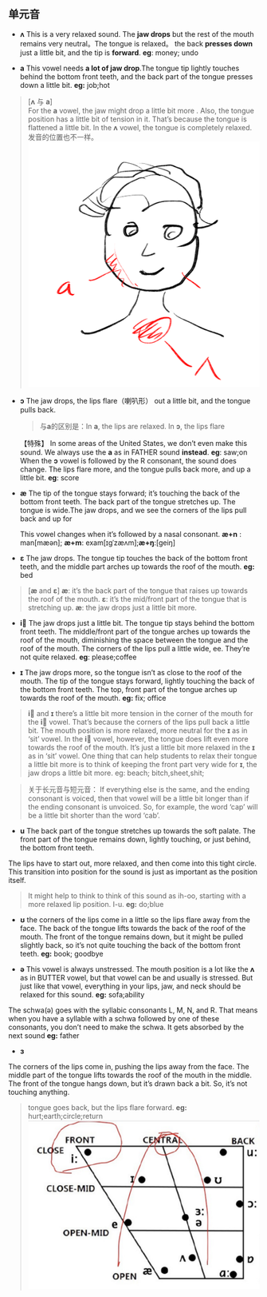 ## 单元音

- **ʌ**
This is a very relaxed sound. The **jaw drops** but the rest of the mouth remains very neutral。The tongue is relaxed。 the back **presses down** just a little bit, and the tip is **forward**.
**eg**: money; undo

- **a**
This vowel needs **a lot of jaw drop**.The tongue tip lightly touches behind the bottom front teeth, and the back part of the tongue presses down a little bit.
**eg:** job;hot


> [**ʌ** 与 **a**]\
> For the **a** vowel, the jaw might drop a little bit more . 
> Also, the tongue position has a little bit of tension in it. That’s because the tongue is flattened a little bit. In the **ʌ** vowel, the tongue is completely relaxed.
> 发音的位置也不一样。![](https://raw.githubusercontent.com/fray-hao/images/master/20190803084545.png)

- **ɔ**
The jaw drops, the lips flare（喇叭形） out a little bit, and the tongue pulls back.
    >与**a**的区别是：In **a**, the lips are relaxed. In **ɔ**, the lips flare

    【特殊】
    In some areas of the United States, we don’t even make this sound. We always use the **a** as in FATHER sound **instead**.
    **eg**: saw;on
    When the **ɔ** vowel is followed by the R consonant, the sound does change. The lips flare more, and the tongue pulls back more, and up a little bit. **eg**: score

- **æ**
  The tip of the tongue stays forward; it’s touching the back of the bottom front teeth. The back part of the tongue stretches up.
  The tongue is wide.The jaw drops, and we see the corners of the lips pull back and up for 

  This vowel changes when it’s followed by a nasal consonant. **æ+n** :  man[mæən]; **æ+m**: exam[ɪɡˈzæʌm];**æ+ŋ**:[geiŋ]

- **ɛ**
The jaw drops. The tongue tip touches the back of the bottom front teeth, and the middle part arches up towards the roof of the mouth.
**eg:** bed

>  [**æ** and **ɛ**]
> **æ**: it’s the back part of the tongue that raises up towards the roof of the mouth. **ɛ**: it’s the mid/front part of the tongue that is stretching up.
>  **æ**: the jaw drops just a little bit more.


- **i**
The jaw drops just a little bit. The tongue tip stays behind the bottom front teeth. The middle/front part of the tongue arches up towards the roof of the mouth, diminishing the space between the tongue and the roof of the mouth.
The corners of the lips pull a little wide, ee. They’re not quite relaxed.
**eg**: please;coffee

- **ɪ**
The jaw drops more, so the tongue isn’t as close to the roof of the mouth.
The tip of the tongue stays forward, lightly touching the back of the bottom front teeth. The top, front part of the tongue arches up towards the roof of the mouth.
**eg:** fix; office
> **i** and **ɪ**
>  there’s a little bit more tension in the corner of the mouth for the **i**  vowel. That’s because the corners of the lips pull back a little bit. The mouth position is more relaxed, more neutral for the **ɪ** as in ‘sit’ vowel. 
>  In the **i** vowel, however, the tongue does lift even more towards the roof of the mouth. It’s just a little bit more relaxed in the  **ɪ** as in ‘sit’ vowel. One thing that can help students to relax their tongue a little bit more is to think of keeping the front part very wide
>  for **ɪ**, the jaw drops a little bit more.
> eg: beach; bitch,sheet,shit;


> 关于长元音与短元音：
>  If everything else is the same, and the ending consonant is voiced, then that vowel will be a little bit longer than if the ending consonant is unvoiced. So, for example, the word ‘cap’ will be a little bit shorter than the word ‘cab’. 

- **u**
The back part of the tongue stretches up towards the soft palate. The front part of the tongue remains down, lightly touching, or just behind, the bottom front teeth.

The lips have to start out, more relaxed, and then come into this tight circle. This transition into position for the sound is just as important as the position itself. 
>It might help to think to think of this sound as ih-oo, starting with a more relaxed lip position. I-u.
**eg:** do;blue

- **ʊ**
the corners of the lips come in a little so the lips flare away from the face.
The back of the tongue lifts towards the back of the roof of the mouth. The front of the tongue remains down, but it might be pulled slightly back, so it’s not quite touching the back of the bottom front teeth.
**eg:** book; goodbye

- **ə**
This vowel is always unstressed. The mouth position is a lot like the  **ʌ** as in BUTTER vowel, but that vowel can be and usually is stressed. But just like that vowel, everything in your lips, jaw, and neck should be relaxed for this sound.
**eg:** sofa;ability

The schwa(ə) goes with the syllabic consonants L, M, N, and R. That means when you have a syllable with a schwa followed by one of these consonants, you don’t need to make the schwa. It gets absorbed by the next sound
**eg:** father

- **ɜ**

The corners of the lips come in, pushing the lips away from the face. The middle part of the tongue lifts towards the roof of the mouth in the middle. The front of the tongue hangs down, but it’s drawn back a bit. So, it’s not touching anything.

> tongue goes back, but the lips flare forward.
**eg:** hurt;earth;circle;return
![](https://raw.githubusercontent.com/fray-hao/images/master/20190803082008.png)